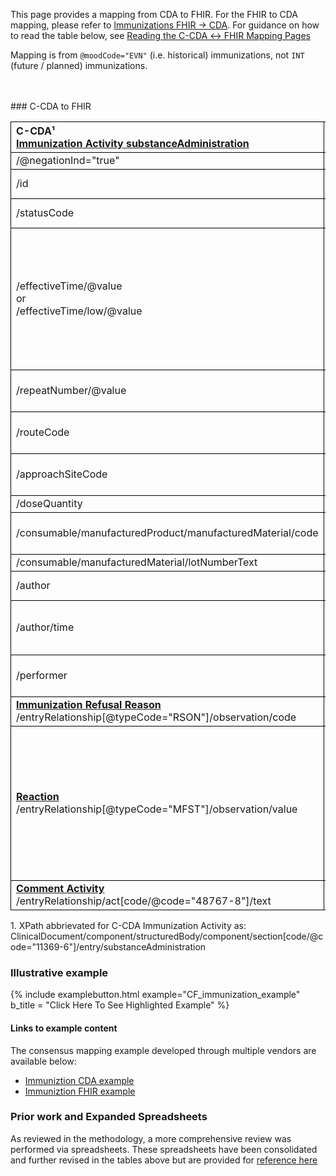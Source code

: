 <style>
td, th {
   border: 1px solid black!important;
}
</style>

This page provides a mapping from CDA to FHIR. For the FHIR to CDA mapping, please refer to [Immunizations FHIR → CDA](./FC-immunizations.html). For guidance on how to read the table below, see [Reading the C-CDA ↔ FHIR Mapping Pages](./mappingGuidance.html)

Mapping is from `@moodCode="EVN"` (i.e. historical) immunizations, not `INT` (future / planned) immunizations.

<br />
<br />
### C-CDA to FHIR

|C-CDA¹<br/>[Immunization Activity substanceAdministration](https://hl7.org/cda/us/ccda/2024Jan/StructureDefinition-ImmunizationActivity.html)|FHIR<br/>[Immunization](http://hl7.org/fhir/us/core/STU4/StructureDefinition-us-core-immunization.html#profile)|Transform Steps|
|:----|:----|:----|
|/@negationInd="true"|set .status="not-done"||
|/id|.identifier|[CDA id ↔ FHIR identifier](mappingGuidance.html#cda-id--fhir-identifier)|
|/statusCode|.status|[CDA statusCode → FHIR status](./ConceptMap-CF-ImmunizationStatus.html)|
|/effectiveTime/@value<br/>or<br/>/effectiveTime/low/@value|.occurrenceDateTime|EVN immunizations typically only contain a value, but if effectiveTime contains low/high, the occurenceDateTime should come from low.<br/>[CDA ↔ FHIR Time/Dates](mappingGuidance.html#cda--fhir-timedates)
|/repeatNumber/@value|.protocolApplied.doseNumberPositiveInt|**Note:** for @moodCode=EVN immunizations only|
|/routeCode|.route|[CDA coding ↔ FHIR CodeableConcept](mappingGuidance.html#cda-coding--fhir-codeableconcept)|
|/approachSiteCode|.site|[CDA coding ↔ FHIR CodeableConcept](mappingGuidance.html#cda-coding--fhir-codeableconcept)|
|/doseQuantity|.doseQuantity||
|/consumable/manufacturedProduct/manufacturedMaterial/code|.vaccineCode|[CDA coding ↔ FHIR CodeableConcept](mappingGuidance.html#cda-coding--fhir-codeableconcept)
|/consumable/manufacturedMaterial/lotNumberText|.lotNumber||
|/author|**[Provenance](http://hl7.org/fhir/us/core/STU4/StructureDefinition-us-core-provenance.html)**|[CDA ↔ FHIR Provenance](mappingGuidance.html#cda--fhir-provenance)|
|/author/time|.recorded|Earliest, if more than one.<br/>[CDA ↔ FHIR Time/Dates](mappingGuidance.html#cda--fhir-timedates)
|/performer|.performer<br/>&<br/>set .performer.function="AP"|
|**[Immunization Refusal Reason](https://hl7.org/cda/us/ccda/2024Jan/StructureDefinition-ImmunizationRefusalReason.html)**<br/>/entryRelationship[@typeCode="RSON"]/observation/code|.statusReason|[CDA refusal → FHIR statusReason](ConceptMap-CF-ImmunizationRefusal.html)|
|**[Reaction](https://hl7.org/cda/us/ccda/2024Jan/StructureDefinition-ReactionObservation.html)**<br/>/entryRelationship[@typeCode="MFST"]/observation/value|.reaction|It is recommended that reaction observation value be mapped to reaction detail (Observation) valueCodeable concept. Comments are welcome on how this may be best implemented.
|**[Comment Activity](https://hl7.org/cda/us/ccda/2024Jan/StructureDefinition-CommentActivity.html)**<br/>/entryRelationship/act[code/@code="48767-8"]/text|**[Annotation](https://hl7.org/fhir/datatypes.html#Annotation)**<br/>.note||

1\. XPath abbrievated for C-CDA Immunization Activity as: <br/> ClinicalDocument/component/structuredBody/component/section[code/@code="11369-6"]/entry/substanceAdministration

### Illustrative example

{% include examplebutton.html example="CF_immunization_example" b_title = "Click Here To See Highlighted Example" %}

#### Links to example content

The consensus mapping example developed through multiple vendors are available below:
* [Immuniztion CDA example](./Binary-CF-immunization.html)
* [Immuniztion FHIR example](./Immunization-CF-immunization.html)

### Prior work and Expanded Spreadsheets

As reviewed in the methodology, a more comprehensive review was performed via spreadsheets. These spreadsheets have been consolidated and further revised in the tables above but are provided for [reference here](https://github.com/HL7/ccda-on-fhir/blob/master/mappings/CF/CCDA-FHIR%20Immunization.csv) 